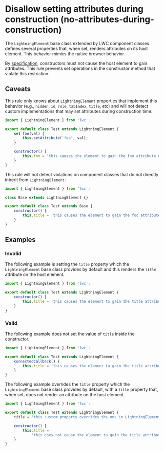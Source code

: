 # Disallow setting attributes during construction (no-attributes-during-construction)

The `LightningElement` base class extended by LWC component classes defines several properties that, when set, renders
attributes on its host element. This behavior mimics the native browser behavior.

By [specification](https://html.spec.whatwg.org/multipage/custom-elements.html#custom-element-conformance), constructors
must not cause the host element to gain attributes. This rule prevents set operations in the constructor method that
violate this restriction.

## Caveats

This rule only knows about `LightningElement` properties that implement this behavior (e.g., `hidden`, `id`, `role`,
`tabIndex`, `title`, etc) and will not detect custom implementations that may set attributes during construction time:

```js
import { LightningElement } from 'lwc';

export default class Test extends LightningElement {
    set foo(val) {
        this.setAttribute('foo', val);
    }

    constructor() {
        this.foo = 'this causes the element to gain the foo attribute during construction';
    }
}
```

This rule will not detect violations on component classes that do not directly inherit from `LightningElement`:

```js
import { LightningElement } from 'lwc';

class Base extends LightningElement {}

export default class Test extends Base {
    constructor() {
        this.title = 'this causes the element to gain the foo attribute during construction';
    }
}
```

## Examples

### Invalid

The following example is setting the `title` property which the `LightningElement` base class provides by default and
this renders the `title` attribute on the host element.

```js
import { LightningElement } from 'lwc';

export default class Test extends LightningElement {
    constructor() {
        this.title = 'this causes the element to gain the title attribute during construction';
    }
}
```

### Valid

The following example does not set the value of `title` inside the constructor.

```js
import { LightningElement } from 'lwc';

export default class Test extends LightningElement {
    connectedCallback() {
        this.title = 'this causes the element to gain the title attribute upon connection';
    }
}
```

The following example overrides the `title` property which the `LightningElement` base class provides by default, with a
`title` property that, when set, does not render an attribute on the host element.

```js
import { LightningElement } from 'lwc';

export default class Test extends LightningElement {
    title = 'this custom property overrides the one in LightningElement';

    constructor() {
        this.title =
            'this does not cause the element to gain the title attribute during construction';
    }
}
```
